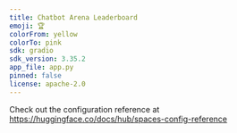 ```yaml
---
title: Chatbot Arena Leaderboard
emoji: 🏆
colorFrom: yellow
colorTo: pink
sdk: gradio
sdk_version: 3.35.2
app_file: app.py
pinned: false
license: apache-2.0
---
```


Check out the configuration reference at https://huggingface.co/docs/hub/spaces-config-reference
